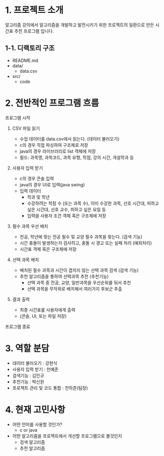 # 1. 프로젝트 소개 
알고리즘 강의에서 알고리즘을 개발하고 발전시키기 위한 프로젝트의 일환으로 만든 시간표 추천 프로그램 입니다.

## 1-1. 디랙토리 구조
- README.md
- data/
  - data.csv
- src/
  - code

# 2. 전반적인 프로그램 흐름
프로그램 시작

1. CSV 파일 읽기
    - 수업 데이터를 data.csv에서 읽는다. (데이터 불러오기)
    - c의 경우 직접 파싱하여 구조체로 저장
    - java의 경우 라이브러리로 list 객체에 저장
    - 필드: 과목명, 과목코드, 과목 유형, 학점, 강의 시간, 개설학과 등 

2. 사용자 입력 받기
    - c의 경우 콘솔 입력
    - java의 경우 UI로 입력(java swing)
    - 입력 데이터
      - 학과 및 학년
      - 수강하려는 학점 수 (또는 과목 수), 이미 수강한 과목, 선호 시간대, 피하고 싶은 시간대, 선호 교수, 피하고 싶은 요일 등
      - 입력을 사용자 조건 객체 혹은 구조체에 저장

3. 필수 과목 우선 배치
    - 전공, 학년에 맞는 전공 필수 및 교양 필수 과목을 찾는다. (검색 기능)
    - 시간 충돌이 발생하는지 검사하고, 충돌 시 경고 또는 실패 처리 (예외처리)
    - 시간표 객체 혹은 구조체에 저장

4. 선택 과목 배치
    - 배치된 필수 과목과 시간이 겹치지 않는 선택 과목 검색 (검색 기능)
    - 추천 알고리즘을 통하여 선택과목 추천 (추천기능)
      - 선택 과목 중 전공, 교양, 일반과목을 우선순위를 둬서 추천
      - 선택 과목을 무작위로 배치해서 여러가지 후보군 추출

5. 결과 출력
    - 최종 시간표를 사용자에게 출력
    - (콘솔, UI, 또는 파일 저장)

프로그램 종료

# 3. 역할 분담

- 데이터 불러오기 : 강현식
- 사용자 입력 받기 : 천예준
- 검색기능 : 김인규
- 추천기능 : 박신원
- 프로젝트 관리 및 코드 통합 : 전하준(팀장)

# 4. 현재 고민사항
- 어떤 언어를 사용할 것인가?
  - c or java
- 어떤 알고리즘을 프로젝트에서 개선할 프로그램으로 볼것인지
  - 검색 알고리즘
  - 추천 알고리즘 
